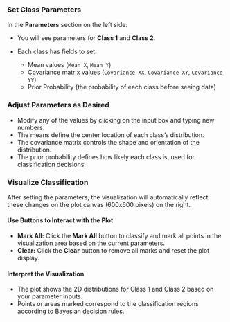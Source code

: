 ### Set Class Parameters
In the **Parameters** section on the left side:

   * You will see parameters for **Class 1** and **Class 2**.
   * Each class has fields to set:

     * Mean values (`Mean X`, `Mean Y`)
     * Covariance matrix values (`Covariance XX`, `Covariance XY`, `Covariance YY`)
     * Prior Probability (the probability of each class before seeing data)

### Adjust Parameters as Desired

* Modify any of the values by clicking on the input box and typing new numbers.
* The means define the center location of each class’s distribution.
* The covariance matrix controls the shape and orientation of the distribution.
* The prior probability defines how likely each class is, used for classification decisions.

### Visualize Classification

After setting the parameters, the visualization will automatically reflect these changes on the plot canvas (600x600 pixels) on the right.

#### Use Buttons to Interact with the Plot

* **Mark All:** Click the **Mark All** button to classify and mark all points in the visualization area based on the current parameters.
* **Clear:** Click the **Clear** button to remove all marks and reset the plot display.

#### Interpret the Visualization
* The plot shows the 2D distributions for Class 1 and Class 2 based on your parameter inputs.
* Points or areas marked correspond to the classification regions according to Bayesian decision rules.
